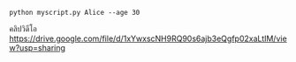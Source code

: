 ```
python myscript.py Alice --age 30

```
คลิปวิดีโอ https://drive.google.com/file/d/1xYwxscNH9RQ90s6ajb3eQgfp02xaLtIM/view?usp=sharing